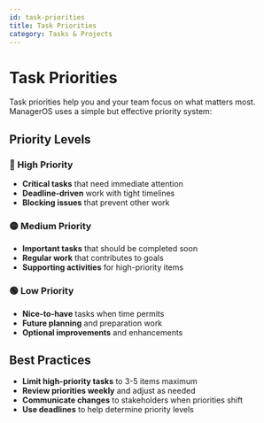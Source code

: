 ```yaml
---
id: task-priorities
title: Task Priorities
category: Tasks & Projects
---
```


# Task Priorities

Task priorities help you and your team focus on what matters most. ManagerOS uses a simple but effective priority system:

## Priority Levels

### 🔴 High Priority

- **Critical tasks** that need immediate attention
- **Deadline-driven** work with tight timelines
- **Blocking issues** that prevent other work

### 🟡 Medium Priority

- **Important tasks** that should be completed soon
- **Regular work** that contributes to goals
- **Supporting activities** for high-priority items

### 🟢 Low Priority

- **Nice-to-have** tasks when time permits
- **Future planning** and preparation work
- **Optional improvements** and enhancements

## Best Practices

- **Limit high-priority tasks** to 3-5 items maximum
- **Review priorities weekly** and adjust as needed
- **Communicate changes** to stakeholders when priorities shift
- **Use deadlines** to help determine priority levels
